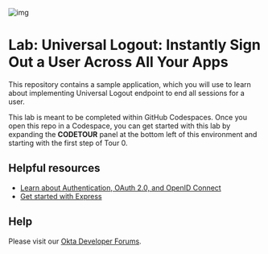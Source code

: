 ![img](https://cdn.auth0.com/website/auth0-training/auth0-labs-ext/oktane24.png)
# Lab: Universal Logout: Instantly Sign Out a User Across All Your Apps

This repository contains a sample application, which you will use to learn about implementing Universal Logout endpoint to end all sessions for a user.

This lab is meant to be completed within GitHub Codespaces. Once you open this repo in a Codespace, you can get started with this lab by expanding the **CODETOUR** panel at the bottom left of this environment and starting with the first step of Tour 0.

## Helpful resources

* [Learn about Authentication, OAuth 2.0, and OpenID Connect](https://developer.okta.com/docs/concepts/)
* [Get started with Express](https://expressjs.com/en/starter/installing.html)

## Help

Please visit our [Okta Developer Forums](https://devforum.okta.com/).
